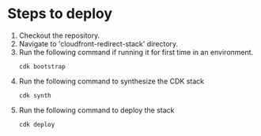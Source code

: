# Steps to deploy

1. Checkout the repository.
2. Navigate to 'cloudfront-redirect-stack' directory.
3. Run the following command if running it for first time in an environment.
    ``````
    cdk bootstrap

    ``````
4. Run the following command to synthesize the CDK stack
    ``````
    cdk synth

    ``````
5. Run the following command to deploy the stack
    ``````
    cdk deploy

    ``````
